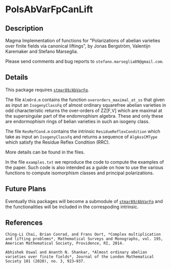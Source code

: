 # PolsAbVarFpCanLift

Description
--

Magma Implementation of functions for "Polarizations of abelian varieties over finite fields via canonical liftings", by Jonas Bergström, Valentijn Karemaker and Stefano Marseglia.

Please send comments and bug reports to `stefano.marseglia89@gmail.com`.

Details
--
This package requires [`stmar89/AbVarFq`](https://github.com/stmar89/AbVarFq).

The file `AlmOrd.m` contains the function `overorders_maximal_at_ss` that given as input an `IsogenyClassFq` of almost ordinary squarefree abelian varieties in odd characteristic returns the over-orders of ZZ[F,V] which are maximal at the supersingular part of the endomrophism algebra. These and only these are endormophism rings of belian varieties in such an isogeny class.

The file `ResRefCond.m` contains the intrinsic `ResidueReflexCondition` which take as input an `IsogenyClassFq` and returns a sequence of `AlgAssCMType` which satisfy the Residue Reflex Condition (RRC).

More details can be found in the files.

In the file `examples.txt` we reproduce the code to compute the examples of the paper. Such code is also intended as a guide on how to use the various functions to compute isomorphism classes and principal polarizations.

Future Plans
--
Eventually this packages will become a submodule of [`stmar89/AbVarFq`](https://github.com/stmar89/AbVarFq) and the functionalities will be included in the correspoding intrinsic.

References
--

`Ching-Li Chai, Brian Conrad, and Frans Oort, *Complex multiplication and lifting problems*, Mathematical Surveys and Monographs, vol. 195, American Mathematical Society, Providence, RI, 2014.`

`Abhishek Oswal and Ananth N. Shankar, *Almost ordinary abelian varieties over finite fields*, Journal of the London Mathematical Society 101 (2020), no. 3, 923–937.`


